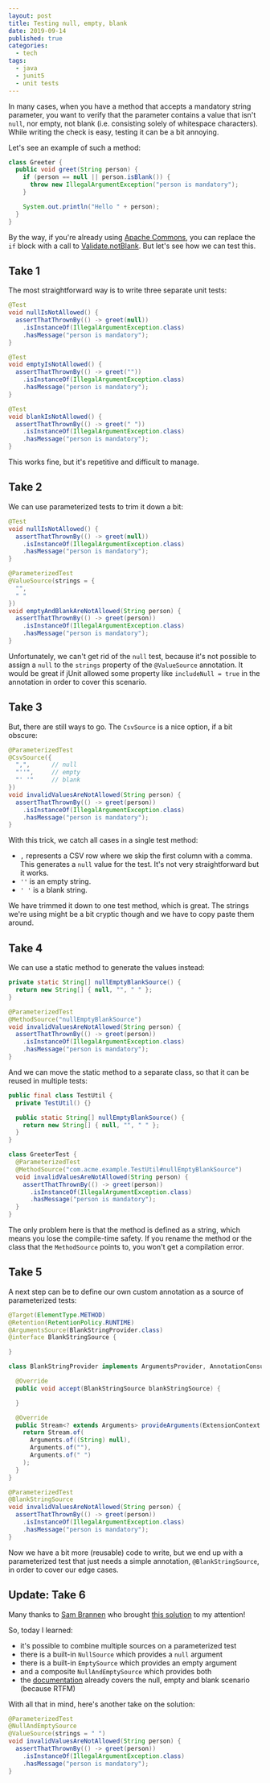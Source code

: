 ```yaml
---
layout: post
title: Testing null, empty, blank
date: 2019-09-14
published: true
categories:
  - tech
tags:
  - java
  - junit5
  - unit tests
---
```


In many cases, when you have a method that accepts a mandatory string parameter,
you want to verify that the parameter contains a value that isn't `null`, nor
empty, not blank (i.e. consisting solely of whitespace characters). While
writing the check is easy, testing it can be a bit annoying.

Let's see an example of such a method:

```java
class Greeter {
  public void greet(String person) {
    if (person == null || person.isBlank()) {
      throw new IllegalArgumentException("person is mandatory");
    }

    System.out.println("Hello " + person);
  }
}
```

By the way, if you're already using
[Apache Commons](https://commons.apache.org/), you can replace the `if` block
with a call to
[Validate.notBlank](<https://commons.apache.org/proper/commons-lang/javadocs/api-3.1/org/apache/commons/lang3/Validate.html#notBlank(T)>).
But let's see how we can test this.

## Take 1

The most straightforward way is to write three separate unit tests:

```java
@Test
void nullIsNotAllowed() {
  assertThatThrownBy(() -> greet(null))
    .isInstanceOf(IllegalArgumentException.class)
    .hasMessage("person is mandatory");
}

@Test
void emptyIsNotAllowed() {
  assertThatThrownBy(() -> greet(""))
    .isInstanceOf(IllegalArgumentException.class)
    .hasMessage("person is mandatory");
}

@Test
void blankIsNotAllowed() {
  assertThatThrownBy(() -> greet(" "))
    .isInstanceOf(IllegalArgumentException.class)
    .hasMessage("person is mandatory");
}
```

This works fine, but it's repetitive and difficult to manage.

## Take 2

We can use parameterized tests to trim it down a bit:

```java
@Test
void nullIsNotAllowed() {
  assertThatThrownBy(() -> greet(null))
    .isInstanceOf(IllegalArgumentException.class)
    .hasMessage("person is mandatory");
}

@ParameterizedTest
@ValueSource(strings = {
  "",
  " "
})
void emptyAndBlankAreNotAllowed(String person) {
  assertThatThrownBy(() -> greet(person))
    .isInstanceOf(IllegalArgumentException.class)
    .hasMessage("person is mandatory");
}
```

Unfortunately, we can't get rid of the `null` test, because it's not possible to
assign a `null` to the `strings` property of the `@ValueSource` annotation. It
would be great if jUnit allowed some property like `includeNull = true` in the
annotation in order to cover this scenario.

## Take 3

But, there are still ways to go. The `CsvSource` is a nice option, if a bit
obscure:

```java
@ParameterizedTest
@CsvSource({
  ",",      // null
  "''",     // empty
  "' '"     // blank
})
void invalidValuesAreNotAllowed(String person) {
  assertThatThrownBy(() -> greet(person))
    .isInstanceOf(IllegalArgumentException.class)
    .hasMessage("person is mandatory");
}
```

With this trick, we catch all cases in a single test method:

- `,` represents a CSV row where we skip the first column with a comma. This
  generates a `null` value for the test. It's not very straightforward but it
  works.
- `''` is an empty string.
- `' '` is a blank string.

We have trimmed it down to one test method, which is great. The strings we're
using might be a bit cryptic though and we have to copy paste them around.

## Take 4

We can use a static method to generate the values instead:

```java
private static String[] nullEmptyBlankSource() {
  return new String[] { null, "", " " };
}

@ParameterizedTest
@MethodSource("nullEmptyBlankSource")
void invalidValuesAreNotAllowed(String person) {
  assertThatThrownBy(() -> greet(person))
    .isInstanceOf(IllegalArgumentException.class)
    .hasMessage("person is mandatory");
}
```

And we can move the static method to a separate class, so that it can be reused
in multiple tests:

```java
public final class TestUtil {
  private TestUtil() {}

  public static String[] nullEmptyBlankSource() {
    return new String[] { null, "", " " };
  }
}

class GreeterTest {
  @ParameterizedTest
  @MethodSource("com.acme.example.TestUtil#nullEmptyBlankSource")
  void invalidValuesAreNotAllowed(String person) {
    assertThatThrownBy(() -> greet(person))
      .isInstanceOf(IllegalArgumentException.class)
      .hasMessage("person is mandatory");
  }
}
```

The only problem here is that the method is defined as a string, which means you
lose the compile-time safety. If you rename the method or the class that the
`MethodSource` points to, you won't get a compilation error.

## Take 5

A next step can be to define our own custom annotation as a source of
parameterized tests:

```java
@Target(ElementType.METHOD)
@Retention(RetentionPolicy.RUNTIME)
@ArgumentsSource(BlankStringProvider.class)
@interface BlankStringSource {

}

class BlankStringProvider implements ArgumentsProvider, AnnotationConsumer<BlankStringSource> {

  @Override
  public void accept(BlankStringSource blankStringSource) {

  }

  @Override
  public Stream<? extends Arguments> provideArguments(ExtensionContext context) throws Exception {
    return Stream.of(
      Arguments.of((String) null),
      Arguments.of(""),
      Arguments.of(" ")
    );
  }
}

@ParameterizedTest
@BlankStringSource
void invalidValuesAreNotAllowed(String person) {
  assertThatThrownBy(() -> greet(person))
    .isInstanceOf(IllegalArgumentException.class)
    .hasMessage("person is mandatory");
}
```

Now we have a bit more (reusable) code to write, but we end up with a
parameterized test that just needs a simple annotation, `@BlankStringSource`, in
order to cover our edge cases.

## Update: Take 6

Many thanks to [Sam Brannen](https://twitter.com/sam_brannen) who brought
[this solution](https://twitter.com/sam_brannen/status/1172784780750073856) to
my attention!

So, today I learned:

- it's possible to combine multiple sources on a parameterized test
- there is a built-in `NullSource` which provides a `null` argument
- there is a built-in `EmptySource` which provides an empty argument
- and a composite `NullAndEmptySource` which provides both
- the
  [documentation](https://junit.org/junit5/docs/current/user-guide/#writing-tests-parameterized-tests-sources-null-and-empty)
  already covers the null, empty and blank scenario (because RTFM)

With all that in mind, here's another take on the solution:

```java
@ParameterizedTest
@NullAndEmptySource
@ValueSource(strings = " ")
void invalidValuesAreNotAllowed(String person) {
  assertThatThrownBy(() -> greet(person))
    .isInstanceOf(IllegalArgumentException.class)
    .hasMessage("person is mandatory");
}
```
